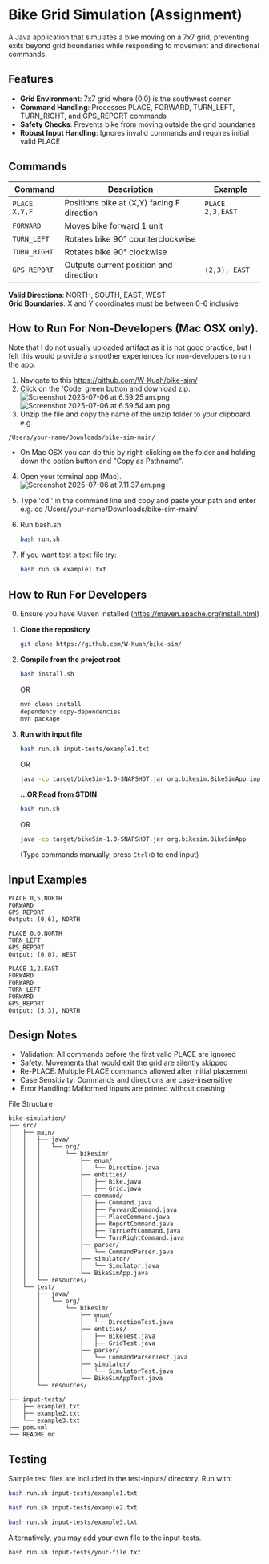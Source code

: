 # Bike Grid Simulation (Assignment)
A Java application that simulates a bike moving on a 7x7 grid, preventing exits beyond grid boundaries while responding to movement and directional commands.

## Features
- **Grid Environment**: 7x7 grid where (0,0) is the southwest corner
- **Command Handling**: Processes PLACE, FORWARD, TURN_LEFT, TURN_RIGHT, and GPS_REPORT commands
- **Safety Checks**: Prevents bike from moving outside the grid boundaries
- **Robust Input Handling**: Ignores invalid commands and requires initial valid PLACE

## Commands
| Command                 | Description                                  | Example                   |
|-------------------------|----------------------------------------------|---------------------------|
| `PLACE X,Y,F`           | Positions bike at (X,Y) facing F direction   | `PLACE 2,3,EAST`          |
| `FORWARD`               | Moves bike forward 1 unit                   |                           |
| `TURN_LEFT`             | Rotates bike 90° counterclockwise           |                           |
| `TURN_RIGHT`            | Rotates bike 90° clockwise                  |                           |
| `GPS_REPORT`            | Outputs current position and direction      | `(2,3), EAST`             |

**Valid Directions**: NORTH, SOUTH, EAST, WEST  
**Grid Boundaries**: X and Y coordinates must be between 0-6 inclusive

## How to Run For Non-Developers (Mac OSX only).
Note that I do not usually uploaded artifact as it is not good practice, 
but I felt this would provide a smoother experiences for non-developers to run the app.

1. Navigate to this https://github.com/W-Kuah/bike-sim/
2. Click on the 'Code' green button and download zip.![Screenshot 2025-07-06 at 6.59.25 am.png](..%2F..%2F..%2F..%2F..%2Fvar%2Ffolders%2Fgh%2F8d05wbbs5xvfkvm78ltt8h840000gn%2FT%2FTemporaryItems%2FNSIRD_screencaptureui_LCPvP0%2FScreenshot%202025-07-06%20at%206.59.25%E2%80%AFam.png)
![Screenshot 2025-07-06 at 6.59.54 am.png](..%2F..%2F..%2F..%2F..%2Fvar%2Ffolders%2Fgh%2F8d05wbbs5xvfkvm78ltt8h840000gn%2FT%2FTemporaryItems%2FNSIRD_screencaptureui_hOHUYY%2FScreenshot%202025-07-06%20at%206.59.54%E2%80%AFam.png)
3. Unzip the file and copy the name of the unzip folder to your clipboard.
e.g.
```plaintext
/Users/your-name/Downloads/bike-sim-main/
```
- On Mac OSX you can do this by right-clicking on the folder and holding down the option button and "Copy <foldername> as Pathname".
4. Open your terminal app (Mac).
![Screenshot 2025-07-06 at 7.11.37 am.png](..%2F..%2F..%2F..%2F..%2Fvar%2Ffolders%2Fgh%2F8d05wbbs5xvfkvm78ltt8h840000gn%2FT%2FTemporaryItems%2FNSIRD_screencaptureui_3S10Xv%2FScreenshot%202025-07-06%20at%207.11.37%E2%80%AFam.png)

5. Type 'cd ' in the command line and copy and paste your path and enter
e.g. cd /Users/your-name/Downloads/bike-sim-main/

6. Run bash.sh
   ```bash
   bash run.sh
   ```
   
7. If you want test a text file try:
   ```bash
   bash run.sh example1.txt
   ```

## How to Run For Developers
0. Ensure you have Maven installed (https://maven.apache.org/install.html)
1. **Clone the repository**  
   ```bash
   git clone https://github.com/W-Kuah/bike-sim/
   ```

3. **Compile from the project root**
   ```bash
   bash install.sh
   ```
   OR
   ```bash
   mvn clean install
   dependency:copy-dependencies
   mvn package
   ```
   
4. **Run with input file**
   ```bash
   bash run.sh input-tests/example1.txt
   ```
   OR
   ```bash
   java -cp target/bikeSim-1.0-SNAPSHOT.jar org.bikesim.BikeSimApp input-tests/example1.txt
   ```
   
   **...OR Read from STDIN**  
   ```bash
   bash run.sh
   ```
   OR
   ```bash
   java -cp target/bikeSim-1.0-SNAPSHOT.jar org.bikesim.BikeSimApp
   ```
   (Type commands manually, press `Ctrl+D` to end input)
   
## Input Examples
```plaintext
PLACE 0,5,NORTH
FORWARD
GPS_REPORT
Output: (0,6), NORTH

```

```plaintext
PLACE 0,0,NORTH
TURN_LEFT
GPS_REPORT
Output: (0,0), WEST

```

```plaintext
PLACE 1,2,EAST
FORWARD
FORWARD
TURN_LEFT
FORWARD
GPS_REPORT
Output: (3,3), NORTH
```

## Design Notes
- Validation: All commands before the first valid PLACE are ignored
- Safety: Movements that would exit the grid are silently skipped
- Re-PLACE: Multiple PLACE commands allowed after initial placement
- Case Sensitivity: Commands and directions are case-insensitive
- Error Handling: Malformed inputs are printed without crashing

File Structure
```
bike-simulation/
├── src/
│   ├── main/
│   │   ├── java/
│   │   │   └── org/
│   │   │       └── bikesim/
│   │   │           ├── enum/
│   │   │           │   └── Direction.java
│   │   │           ├── entities/
│   │   │           │   ├── Bike.java
│   │   │           │   ├── Grid.java
│   │   │           ├── command/
│   │   │           │   ├── Command.java
│   │   │           │   ├── ForwardCommand.java
│   │   │           │   ├── PlaceCommand.java
│   │   │           │   ├── ReportCommand.java
│   │   │           │   ├── TurnLeftCommand.java
│   │   │           │   └── TurnRightCommand.java
│   │   │           ├── parser/
│   │   │           │   └── CommandParser.java
│   │   │           ├── simulator/
│   │   │           │   └── Simulator.java
│   │   │           └── BikeSimApp.java
│   │   └── resources/
│   └── test/
│       ├── java/
│       │   └── org/
│       │       └── bikesim/
│       │           ├── enum/
│       │           │   └── DirectionTest.java
│       │           ├── entities/
│       │           │   ├── BikeTest.java
│       │           │   ├── GridTest.java
│       │           ├── parser/
│       │           │   └── CommandParserTest.java
│       │           ├── simulator/
│       │           │   └── SimulatorTest.java
│       │           └── BikeSimAppTest.java
│       └── resources/
│
├── input-tests/
│   ├── example1.txt
│   ├── example2.txt
│   └── example3.txt
├── pom.xml
└── README.md
```
## Testing
Sample test files are included in the test-inputs/ directory. Run with:
   ```bash
   bash run.sh input-tests/example1.txt
   ```
   ```bash
   bash run.sh input-tests/example2.txt
   ```
   ```bash
   bash run.sh input-tests/example3.txt
   ```
Alternatively, you may add your own file to the input-tests.
   ```bash
   bash run.sh input-tests/your-file.txt
   ```
